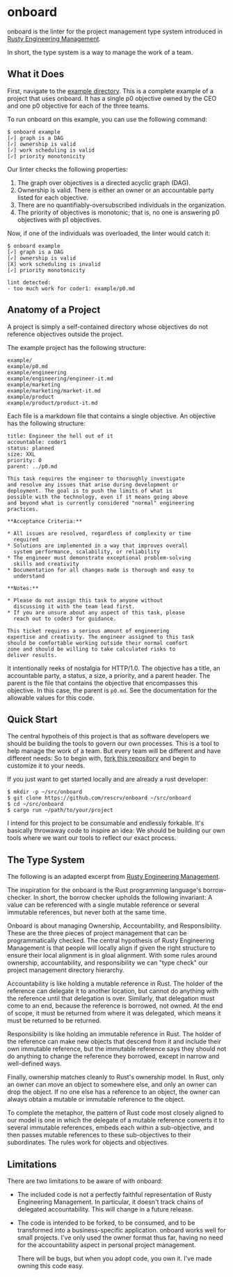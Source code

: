 onboard
=======

onboard is the linter for the project management type system introduced in [Rusty Engineering
Management](https://a.co/d/3uLjUPM).

In short, the type system is a way to manage the work of a team.

What it Does
------------

First, navigate to the [example directory](https://github.com/rescrv/onboard/tree/main/example).
This is a complete example of a project that uses onboard.  It has a single p0 objective owned by
the CEO and one p0 objective for each of the three teams.

To run onboard on this example, you can use the following command:

```console
$ onboard example
[✓] graph is a DAG
[✓] ownership is valid
[✓] work scheduling is valid
[✓] priority monotonicity
```

Our linter checks the following properties:

1.  The graph over objectives is a directed acyclic graph (DAG).
2.  Ownership is valid.  There is either an owner or an accountable party listed for each objective.
3.  There are no quantifiably-oversubscribed individuals in the organization.
4.  The priority of objectives is monotonic; that is, no one is answering p0 objectives with p1
    objectives.

Now, if one of the individuals was overloaded, the linter would catch it:

```console
$ onboard example
[✓] graph is a DAG
[✓] ownership is valid
[X] work scheduling is invalid
[✓] priority monotonicity

lint detected:
- too much work for coder1: example/p0.md
```

Anatomy of a Project
--------------------

A project is simply a self-contained directory whose objectives do not reference objectives outside
the project.

The example project has the following structure:

```text
example/
example/p0.md
example/engineering
example/engineering/engineer-it.md
example/marketing
example/marketing/market-it.md
example/product
example/product/product-it.md
```

Each file is a markdown file that contains a single objective.  An objective has the following
structure:

```text
title: Engineer the hell out of it
accountable: coder1
status: planned
size: XXL
priority: 0
parent: ../p0.md

This task requires the engineer to thoroughly investigate
and resolve any issues that arise during development or
deployment. The goal is to push the limits of what is
possible with the technology, even if it means going above
and beyond what is currently considered "normal" engineering
practices.

**Acceptance Criteria:**

* All issues are resolved, regardless of complexity or time
  required
* Solutions are implemented in a way that improves overall
  system performance, scalability, or reliability
* The engineer must demonstrate exceptional problem-solving
  skills and creativity
* Documentation for all changes made is thorough and easy to
  understand

**Notes:**

* Please do not assign this task to anyone without
  discussing it with the team lead first.
* If you are unsure about any aspect of this task, please
  reach out to coder3 for guidance.

This ticket requires a serious amount of engineering
expertise and creativity. The engineer assigned to this task
should be comfortable working outside their normal comfort
zone and should be willing to take calculated risks to
deliver results.
```

It intentionally reeks of nostalgia for HTTP/1.0.  The objective has a title, an accountable party,
a status, a size, a priority, and a parent header.  The parent is the file that contains the
objective that encompasses this objective.  In this case, the parent is `p0.md`.  See the
documentation for the allowable values for this code.

Quick Start
-----------

The central hypotheis of this project is that as software developers we should be building the tools
to govern our own processes.  This is a tool to help manage the work of a team.  But every team will
be different and have different needs:  So to begin with, [fork this
repository](https://github.com/rescrv/onboard/fork) and begin to customize it to your needs.

If you just want to get started locally and are already a rust developer:

```console
$ mkdir -p ~/src/onboard
$ git clone https://github.com/rescrv/onboard ~/src/onboard
$ cd ~/src/onboard
$ cargo run ~/path/to/your/project
```

I intend for this project to be consumable and endlessly forkable.  It's basically throwaway code to
inspire an idea:  We should be building our own tools where we want our tools to reflect our exact
process.

The Type System
---------------

The following is an adapted excerpt from [Rusty Engineering Management](https://a.co/d/3uLjUPM).

The inspiration for the onboard is the Rust programming language's borrow-checker.  In short, the
borrow checker upholds the following invariant:  A value can be referenced with a single mutable
reference or several immutable references, but never both at the same time.  

Onboard is about managing Ownership, Accountability, and Responsibility.  These are the three pieces
of project management that can be programmatically checked.  The central hypothesis of Rusty
Engineering Management is that people will locally align if given the right structure to ensure
their local alignment is in gloal alignment.  With some rules around ownership, accountability, and
responsibility we can "type check" our project management directory hierarchy.

Accountability is like holding a mutable reference in Rust.  The holder of the reference can
delegate it to another location, but cannot do anything with the reference until that delegation is
over.  Similarly, that delegation must come to an end, because the reference is borrowed, not owned.
At the end of scope, it must be returned from where it was delegated, which means it must be
returned to be returned.

Responsibility is like holding an immutable reference in Rust.  The holder of the reference can make
new objects that descend from it and include their own immutable reference, but the immutable
reference says they should not do anything to change the reference they borrowed, except in narrow
and well-defined ways.

Finally, ownership matches cleanly to Rust's ownership model.  In Rust, only an owner can move an
object to somewhere else, and only an owner can drop the object.  If no one else has a reference to
an object, the owner can always obtain a mutable or immutable reference to the object.

To complete the metaphor, the pattern of Rust code most closely aligned to our model is one in which
the delegate of a mutable reference converts it to several immutable references, embeds each within
a sub-objective, and then passes mutable references to these sub-objectives to their subordinates.
The rules work for objects and objectives.

Limitations
-----------

There are two limitations to be aware of with onboard:

* The included code is not a perfectly faithful representation of Rusty Engineering Management.  In
  particular, it doesn't track chains of delegated accountability.  This will change in a future
  release.

* The code is intended to be forked, to be consumed, and to be transformed into a business-specific
  application.  onboard works well for small projects.  I've only used the owner format thus far,
  having no need for the accountability aspect in personal project management.

  There will be bugs, but when you adopt code, you own it.  I've made owning this code easy.
